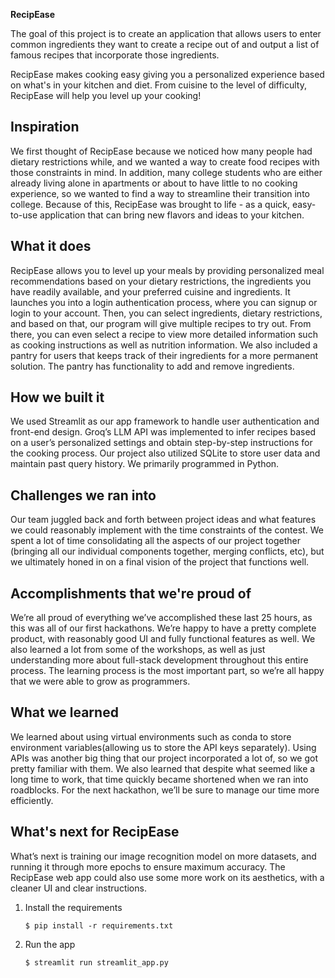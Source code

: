 **RecipEase**

The goal of this project is to create an application that allows users to enter common ingredients they want to create a recipe out of and output a list of famous recipes that incorporate those ingredients.

RecipEase makes cooking easy giving you a personalized experience based on what's in your kitchen and diet. From cuisine to the level of difficulty, RecipEase will help you level up your cooking!

## Inspiration
We first thought of RecipEase because we noticed how many people had dietary restrictions while, and we wanted a way to create food recipes with those constraints in mind. In addition, many college students who are either already living alone in apartments or about to have little to no cooking experience, so we wanted to find a way to streamline their transition into college. Because of this, RecipEase was brought to life - as a quick, easy-to-use application that can bring new flavors and ideas to your kitchen.

## What it does
RecipEase allows you to level up your meals by providing personalized meal recommendations based on your dietary restrictions, the ingredients you have readily available, and your preferred cuisine and ingredients. It launches you into a login authentication process, where you can signup or login to your account. Then, you can select ingredients, dietary restrictions, and based on that, our program will give multiple recipes to try out. From there, you can even select a recipe to view more detailed information such as cooking instructions as well as nutrition information. We also included a pantry for users that keeps track of their ingredients for a more permanent solution. The pantry has functionality to add and remove ingredients.

## How we built it
We used Streamlit as our app framework to handle user authentication and front-end design. Groq’s LLM API was implemented to infer recipes based on a user’s personalized settings and obtain step-by-step instructions for the cooking process. Our project also utilized SQLite to store user data and maintain past query history. We primarily programmed in Python. 

## Challenges we ran into
Our team juggled back and forth between project ideas and what features we could reasonably implement with the time constraints of the contest. We spent a lot of time consolidating all the aspects of our project together (bringing all our individual components together, merging conflicts, etc), but we ultimately honed in on a final vision of the project that functions well. 

## Accomplishments that we're proud of
We’re all proud of everything we’ve accomplished these last 25 hours, as this was all of our first hackathons. We’re happy to have a pretty complete product, with reasonably good UI and fully functional features as well. We also learned a lot from some of the workshops, as well as just understanding more about full-stack development throughout this entire process. The learning process is the most important part, so we’re all happy that we were able to grow as programmers.

## What we learned
We learned about using virtual environments such as conda to store environment variables(allowing us to store the API keys separately). Using APIs was another big thing that our project incorporated a lot of, so we got pretty familiar with them. We also learned that despite what seemed like a long time to work, that time quickly became shortened when we ran into roadblocks. For the next hackathon, we’ll be sure to manage our time more efficiently.

## What's next for RecipEase
What’s next is training our image recognition model on more datasets, and running it through more epochs to ensure maximum accuracy. The RecipEase web app could also use some more work on its aesthetics, with a cleaner UI and clear instructions. 


1. Install the requirements

   ```
   $ pip install -r requirements.txt
   ```

2. Run the app

   ```
   $ streamlit run streamlit_app.py
   ```

